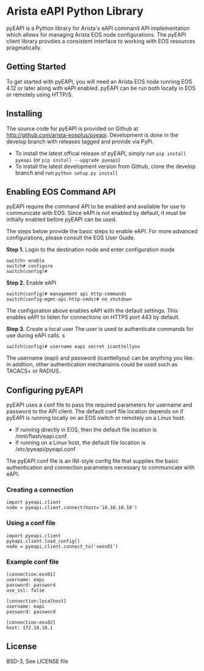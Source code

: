 # Arista eAPI Python Library

pyEAPI is a Python library for Arista's eAPI command API implementation which allows for managing Arista EOS node configurations.  The pyEAPI client library provdies a consistent interface to working with EOS resources pragmatically.

## Getting Started

To get started with pyEAPI, you will need an Arista EOS node running EOS 4.12 or later along with eAPI enabled.  pyEAPI can be run both locally in EOS or remotely using HTTP/S.

## Installing

The source code for pyEAPI is provided on Github at http://github.com/arista-eosplus/pyeapi.   Development is done in the develop branch with releases tagged and provide via PyPi.

* To install the latest offical release of pyEAPI, simply run ``pip install pyeapi`` (or ``pip install --upgrade pyeapi``)
* To install the latest development version from Github, clone the develop branch and run ``python setup.py install``

## Enabling EOS Command API

pyEAPI require the command API to be enabled and available for use to communicate with EOS.  Since eAPI is not enabled by default, it must be initially enabled before pyEAPI can be used.


The steps below provide the basic steps to enable eAPI.  For more advanced configurations, please consult the EOS User Guide.

__Step 1.__ Login to the destination node and enter configuration mode

```
switch> enable
switch# configure
switch(config)#
```

__Step 2.__ Enable eAPI

```
switch(config)# management api http-commands
switch(config-mgmt-api-http-cmds)# no shutdown
```
The configuration above enables eAPI with the default settings.  This enables eAPI to listen for connections on HTTPS port 443 by default.

__Step 3.__ Create a local user
The user is used to authenticate commands for use during eAPI calls.  s

```
switch(config)# username eapi secret icanttellyou
```

The username (eapi) and password (icanttellyou) can be anything you like.  In addition, other authentication mechansims could be used such as TACACS+ or RADIUS.

## Configuring pyEAPI

pyEAPI uses a conf file to pass the required parameters for username and password to the API client.  The default conf file location depends on if pyEAPI is running locally on an EOS switch or remotely on a Linux host.

* If running directly in EOS, then the default file location is /mnt/flash/eapi.conf.
* If running on a Linux host, the default file location is /etc/pyeapi/pyeapi.conf

The pyEAPI conf file is an INI-style config file that supplies the basic authentication and connection parameters necessary to communicate with eAPI.

### Creating a connection

```
import pyeapi.client
node = pyeapi.client.connect(host='10.10.10.10')
```

### Using a conf file
```
import pyeapi.client
pyeapi.client.load_config()
node = pyeapi.client.connect_to('veos01')
```

### Example conf file
```
[connection:eos01]
username: eapi
password: password
use_ssl: false

[connection:localhost]
username: eapi
password: password

[connection:eos02]
host: 172.10.10.1
```

## License
BSD-3, See LICENSE file
